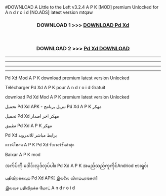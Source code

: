 #DOWNLOAD A Little to the Left v3.2.4 A P K [MOD] premium Unlocked for A n d r o i d [NO.ADS] latest version mtqaw 



<div align="center">

<h3>DOWNLOAD 1 >>> <a href="https://downloadmod1.web.app/?judul=Pd Xd ">DOWNLOAD Pd Xd </a></h3><br>

<h3>DOWNLOAD 2 >>> <a href="https://downloadmod1.web.app/?judul=Pd Xd ">Pd Xd  DOWNLOAD </a></h3>

</div>


----------------------------------------------------------

----------------------------------------------------------

----------------------------------------------------------

----------------------------------------------------------


Pd Xd  Mod A P K download premium latest version Unlocked

Télécharger Pd Xd  A P K pour A n d r o i d Gratuit

download Pd Xd  Mod A P K premium latest version Unlocked

تحميل Pd Xd  APK - تنزيل برنامج Pd Xd  A P K مهكر

تحميل Pd Xd  مهكر اخر اصدار

تطبيق Pd Xd  A P K مهكر

Pd Xd  برابط مباشر للاندرويد

ดาวน์โหลด A P K Pd Xd  รับเวอร์ชันล่าสุด

Baixar A P K mod

အက်ပ်ကို ဒေါင်းလုဒ်လုပ်ပါ။ Pd Xd  A P K အမည်သည်ကူကိုင်Andriod ဗားရှင်း

பதிவிறக்கவும் Pd Xd  APK[ இல்லை விளம்பரங்கள்] 
 
இலவச பதிவிறக்க மோட் A n d r o i d



